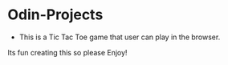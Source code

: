 # Odin-Projects
- This is a Tic Tac Toe game that user can play in the browser.

Its fun creating this so please Enjoy!